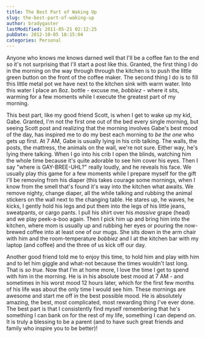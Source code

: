 ```yaml
---
title: The Best Part of Waking Up
slug: the-best-part-of-waking-up
author: bradygaster
lastModified: 2011-05-21 02:12:25
pubDate: 2012-10-05 18:15:04
categories: Personal
---
```


<p>Anyone who knows me knows darned well that I&apos;ll be a coffee fan to the end so it&apos;s not surprising that I&apos;ll start a post like this. Granted, the first thing I do in the morning on the way through through the kitchen is to push the little green button
  on the front of the coffee maker. The second thing I do is to fill this little metal pot we have next to the kitchen sink with warm water. Into this water I place an 8oz. bottle - excuse me, <em>bobbiez</em>  - where it sits, warming for a few moments
  while I execute the greatest part of my morning.&#xA0;</p>
<p>This best part, like my good friend
  <a>Scott</a>, is when I get to wake up my kid, Gabe. Granted, I&apos;m not the first one out of the bed every single morning, but seeing Scott post and realizing that the morning involves Gabe&apos;s best mood of the day, has inspired me to do my best each morning
  to <em>be the one </em> who gets up first. At 7 AM, Gabe is usually lying in his crib talking. The walls, the posts, the mattress, the animals on the wall, we&apos;re not sure. Either way, he&apos;s lying there talking. When I go into his crib I open the blinds,
  watching him the whole time because it&apos;s quite adorable to see him cover his eyes. Then I say &quot;where is GAY-BREE-UHL?&quot; really loudly, and he reveals his face. We usually play this game for a few moments while I prepare myself for the gift I&apos;ll be removing
  from his diaper (this takes courage some mornings, when I know from the smell that&apos;s found it&apos;s way into the kitchen what awaits. We remove nighty, change diaper, all the while talking and rubbing the animal stickers on the wall next to the changing
  table. He stares up, he waves, he kicks, I gently hold his legs and put them into the legs of his little jeans, sweatpants, or cargo pants. I pull his shirt over his <em>massive </em> grape (head) and we play peek-a-boo again. Then I pick him up and
  bring him into the kitchen, where mom is usually up and rubbing her eyes or pouring the now-brewed coffee into at least one of our mugs. She sits down in the arm chair with him and the room-temperature <em>bobbiez </em> and I at the kitchen bar with
  my laptop (and coffee) and the three of us kick off our day.&#xA0;</p>
<p>Another good friend told me to enjoy this time, to hold him and play with him and to let him giggle and what-not because the times wouldn&apos;t last long. That is <em>so true. </em> Now that I&apos;m at home more, I love the time I get to spend with him in the
  morning. He is in his absolute best mood at 7 AM - and sometimes in his worst mood 12 hours later, which for the first few months of his life was about the only time I would see him. These mornings are awesome and start me off in the best possible mood.
  He is absolutely amazing, the best, most complicated, most rewarding thing I&apos;ve ever done. The best part is that I consistently find myself remembering that he&apos;s something I can bank on for the rest of my life, something I can depend on. It is truly
  a blessing to be a parent (and to have such great friends and family who inspire you to be better)!</p>
